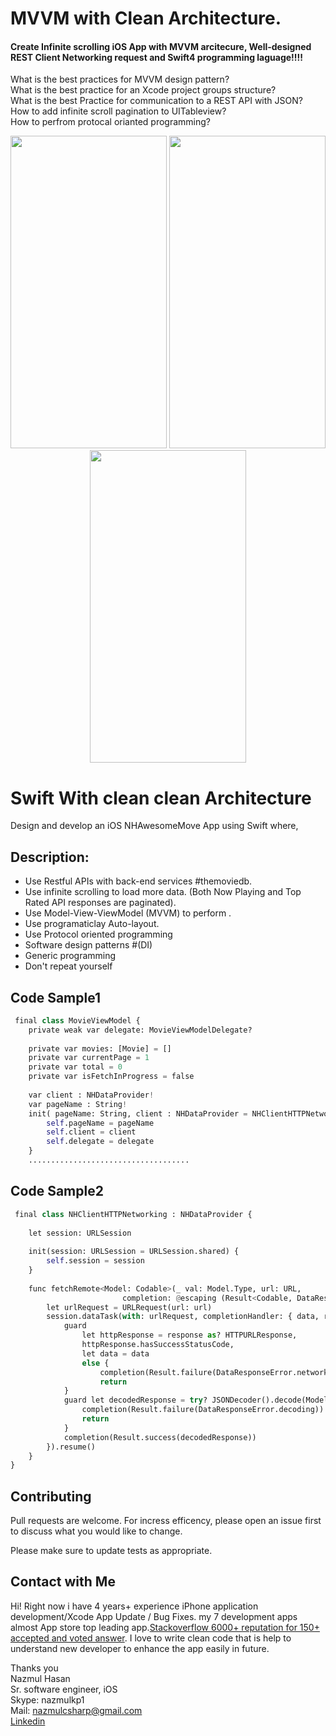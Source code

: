 # MVVM with Clean Architecture. 
#### Create Infinite scrolling iOS App with MVVM arcitecure, Well-designed REST Client Networking request and Swift4 programming laguage!!!!



What is the best practices for MVVM design pattern?<br/>
What is the best practice for an Xcode project groups structure?<br/>
What is the best Practice for communication to a REST API with JSON?<br/>
How to add infinite scroll pagination to UITableview?<br/>
How to perfrom protocal orianted programming? 


<p align="center"> 
  <img width="250" height="500" src="https://i.imgur.com/9OO16bP.png">
  <img width="250" height="500" src="https://i.imgur.com/dWTnUH8.png">
  <img width="250" height="500" src="https://i.imgur.com/ZxgYxxA.png"> 
</p>


# Swift With clean clean Architecture 

Design and develop an iOS NHAwesomeMove App using Swift where,

## Description:

* Use Restful APIs with back-end services #themoviedb.
* Use infinite scrolling to load more data. (Both Now Playing and Top Rated API responses
are paginated).
* Use Model-View-ViewModel (MVVM) to perform .
* Use programaticlay Auto-layout.
* Use Protocol oriented programming 
* Software design patterns #(DI)
* Generic programming
* Don't repeat yourself

## Code Sample1

```python
 final class MovieViewModel {
    private weak var delegate: MovieViewModelDelegate?
    
    private var movies: [Movie] = []
    private var currentPage = 1
    private var total = 0
    private var isFetchInProgress = false
    
    var client : NHDataProvider!
    var pageName : String!
    init( pageName: String, client : NHDataProvider = NHClientHTTPNetworking(), delegate: MovieViewModelDelegate) {
        self.pageName = pageName
        self.client = client
        self.delegate = delegate
    }
    ....................................
```
## Code Sample2

```python
 final class NHClientHTTPNetworking : NHDataProvider {
   
    let session: URLSession
    
    init(session: URLSession = URLSession.shared) {
        self.session = session
    }
    
    func fetchRemote<Model: Codable>(_ val: Model.Type, url: URL,
                         completion: @escaping (Result<Codable, DataResponseError>) -> Void) {
        let urlRequest = URLRequest(url: url)
        session.dataTask(with: urlRequest, completionHandler: { data, response, error in
            guard
                let httpResponse = response as? HTTPURLResponse,
                httpResponse.hasSuccessStatusCode,
                let data = data
                else {
                    completion(Result.failure(DataResponseError.network))
                    return
            }
            guard let decodedResponse = try? JSONDecoder().decode(Model.self, from: data) else {
                completion(Result.failure(DataResponseError.decoding))
                return
            }
            completion(Result.success(decodedResponse))
        }).resume()
    }
}
```
## Contributing
Pull requests are welcome. For incress efficency, please open an issue first to discuss what you would like to change.

Please make sure to update tests as appropriate.


## Contact with Me

Hi!
Right now i have 4 years+ experience iPhone application development/Xcode App Update / Bug Fixes. my 7 development apps almost App store top leading app.[Stackoverflow 6000+ reputation for 150+ accepted and voted answer](https://stackoverflow.com/users/4415445/nazmul-hasan). I love to write clean code that is help to understand new developer to enhance the app easily in future.

Thanks you <br/>
Nazmul Hasan <br/>
Sr. software engineer, iOS<br/>
Skype: nazmulkp1<br/>
Mail: nazmulcsharp@gmail.com<br/>
[Linkedin](https://www.linkedin.com/in/nazmulkp/)


